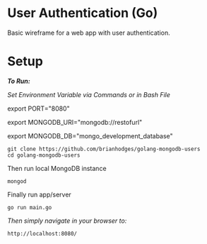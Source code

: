 # User Authentication (Go)
Basic wireframe for a web app with user authentication.


# Setup
***To Run:***

*Set Environment Variable via Commands or in Bash File*

export PORT="8080"

export MONGODB_URI="mongodb://restofurl"

export MONGODB_DB="mongo_development_database"

  ```
  git clone https://github.com/brianhodges/golang-mongodb-users
  cd golang-mongodb-users
  ```
  Then run local MongoDB instance
  ```
  mongod
  ```
  
  Finally run app/server
  ```
  go run main.go
  ```
*Then simply navigate in your browser to:* 
 
    http://localhost:8080/

